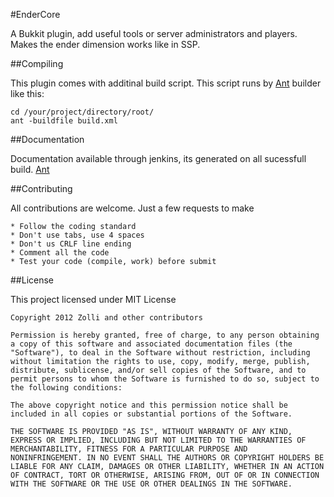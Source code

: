 #EnderCore

A Bukkit plugin, add useful tools or server administrators and players. Makes the ender dimension works like in SSP.

##Compiling

This plugin comes with additinal build script. This script runs by [Ant](http://ant.apache.org/ "Ant Site") builder like this:
	
	cd /your/project/directory/root/
	ant -buildfile build.xml

##Documentation

Documentation available through jenkins, its generated on all sucessfull build.
[Ant](http://ant.apache.org/ "Ant Site")

##Contributing

All contributions are welcome. Just a few requests to make

	* Follow the coding standard
	* Don't use tabs, use 4 spaces
	* Don't us CRLF line ending
	* Comment all the code
	* Test your code (compile, work) before submit

##License

This project licensed under MIT License

	Copyright 2012 Zolli and other contributors
	
	Permission is hereby granted, free of charge, to any person obtaining
	a copy of this software and associated documentation files (the
	"Software"), to deal in the Software without restriction, including
	without limitation the rights to use, copy, modify, merge, publish,
	distribute, sublicense, and/or sell copies of the Software, and to
	permit persons to whom the Software is furnished to do so, subject to
	the following conditions:
	
	The above copyright notice and this permission notice shall be
	included in all copies or substantial portions of the Software.
	
	THE SOFTWARE IS PROVIDED "AS IS", WITHOUT WARRANTY OF ANY KIND,
	EXPRESS OR IMPLIED, INCLUDING BUT NOT LIMITED TO THE WARRANTIES OF
	MERCHANTABILITY, FITNESS FOR A PARTICULAR PURPOSE AND
	NONINFRINGEMENT. IN NO EVENT SHALL THE AUTHORS OR COPYRIGHT HOLDERS BE
	LIABLE FOR ANY CLAIM, DAMAGES OR OTHER LIABILITY, WHETHER IN AN ACTION
	OF CONTRACT, TORT OR OTHERWISE, ARISING FROM, OUT OF OR IN CONNECTION
	WITH THE SOFTWARE OR THE USE OR OTHER DEALINGS IN THE SOFTWARE.
